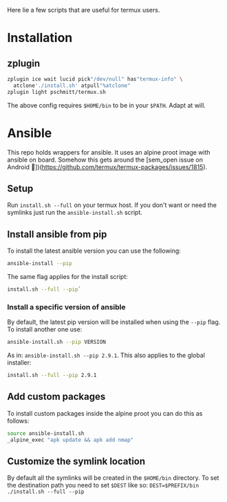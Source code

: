 Here lie a few scripts that are useful for termux users.

# Installation

## zplugin

```bash
zplugin ice wait lucid pick"/dev/null" has"termux-info" \
  atclone'./install.sh' atpull"%atclone"
zplugin light pschmitt/termux.sh
```

The above config requires `$HOME/bin` to be in your `$PATH`. Adapt at will.

# Ansible

This repo holds wrappers for ansible. It uses an alpine proot image with
ansible on board. Somehow this gets around the
[sem_open issue on Android 🤷])(https://github.com/termux/termux-packages/issues/1815).

## Setup

Run `install.sh --full` on your termux host.
If you don't want or need the symlinks just run the `ansible-install.sh` script.

## Install ansible from pip

To install the latest ansible version you can use the following: 

```bash
ansible-install --pip
```

The same flag applies for the install script: 
```bash
install.sh --full --pip`
```

### Install a specific version of ansible

By default, the latest pip version will be installed when using the `--pip` flag.
To install another one use:

```bash
ansible-install.sh --pip VERSION
```

As in: `ansible-install.sh --pip 2.9.1`.
This also applies to the global installer:

```bash
install.sh --full --pip 2.9.1
```

## Add custom packages

To install custom packages inside the alpine proot you can do this as follows:

```bash
source ansible-install.sh
_alpine_exec "apk update && apk add nmap"
```

## Customize the symlink location

By default all the symlinks will be created in the `$HOME/bin` directory.
To set the destination path you need to set `$DEST` like so:
`DEST=$PREFIX/bin ./install.sh --full --pip`
